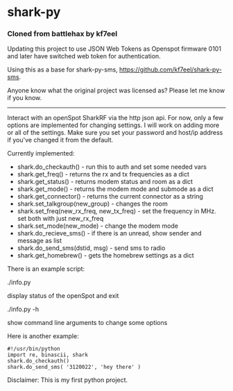 # shark-py

### Cloned from battlehax by kf7eel

Updating this project to use JSON Web Tokens as Openspot firmware 0101 and later have switched
web token for authentication.

Using this as a base for shark-py-sms, https://github.com/kf7eel/shark-py-sms.

Anyone know what the original project was licensed as? Please let me know if you know.

----

Interact with an openSpot SharkRF via the http json api.
For now, only a few options are implemented for changing settings. I will work on adding more or all of the settings.
Make sure you set your password and host/ip address if you've changed it from the default.

Currently implemented:

- shark.do_checkauth() - run this to auth and set some needed vars
- shark.get_freq() - returns the rx and tx frequencies as a dict
- shark.get_status() - returns modem status and room as a dict
- shark.get_mode() - returns the modem mode and submode as a dict
- shark.get_connector() - returns the current connector as a string
- shark.set_talkgroup(new_group) - changes the room
- shark.set_freq(new_rx_freq, new_tx_freq) - set the frequency in MHz. set both with just new_rx_freq
- shark.set_mode(new_mode) - change the modem mode
- shark.do_recieve_sms() - if there is an unread, show sender and message as list
- shark.do_send_sms(dstid, msg) - send sms to radio
- shark.get_homebrew() - gets the homebrew settings as a dict

There is an example script:

./info.py

display status of the openSpot and exit

./info.py -h

show command line arguments to change some options

Here is another example:

```
#!/usr/bin/python
import re, binascii, shark
shark.do_checkauth()
shark.do_send_sms( '3120022', 'hey there' )
```

Disclaimer: This is my first python project.
